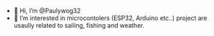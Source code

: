 - 👋 Hi, I’m @Paulywog32
- 👀 I’m interested in microcontolers (ESP32, Arduino etc..) project are usaully related to sailing, fishing and weather.


<!---
Paulywog32/Paulywog32 is a ✨ special ✨ repository because its `README.md` (this file) appears on your GitHub profile.
You can click the Preview link to take a look at your changes.
--->
